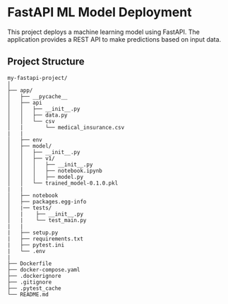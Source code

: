 # FastAPI ML Model Deployment

This project deploys a machine learning model using FastAPI. The application provides a REST API to make predictions based on input data.

## Project Structure

```plaintext
my-fastapi-project/
│
├── app/
│   ├── __pycache__
│   ├── api
│   │   ├── __init__.py
│   │   ├── data.py
│   │   └── csv
│   |       └── medical_insurance.csv
|   |
│   ├── env
│   ├── model/
│   │   ├── __init__.py
│   │   ├── v1/
│   │   │   ├── __init__.py
│   │   │   ├── notebook.ipynb
│   │   │   ├── model.py
│   │   └── trained_model-0.1.0.pkl
|   |
│   ├── notebook
│   ├── packages.egg-info
│   |── tests/
│   |    ├── __init__.py
│   |    └── test_main.py
|   |
|   ├── setup.py
|   ├── requirements.txt
|   ├── pytest.ini
|   └── .env
|
├── Dockerfile
├── docker-compose.yaml
├── .dockerignore
├── .gitignore
├── .pytest_cache
└── README.md